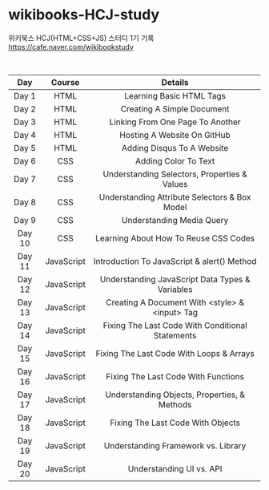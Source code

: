# wikibooks-HCJ-study
위키북스 HCJ(HTML+CSS+JS) 스터디 1기 기록 <br/>
https://cafe.naver.com/wikibookstudy

<br/>

|Day|Course|Details|
|:----:|:---:|:---:|
|Day 1|HTML|Learning Basic HTML Tags|
|Day 2|HTML|Creating A Simple Document|
|Day 3|HTML|Linking From One Page To Another|
|Day 4|HTML|Hosting A Website On GitHub|
|Day 5|HTML|Adding Disqus To A Website|
|Day 6|CSS|Adding Color To Text|
|Day 7|CSS|Understanding Selectors, Properties & Values|
|Day 8|CSS|Understanding Attribute Selectors & Box Model|
|Day 9|CSS|Understanding Media Query|
|Day 10|CSS|Learning About How To Reuse CSS Codes|
|Day 11|JavaScript|Introduction To JavaScript & alert() Method|
|Day 12|JavaScript|Understanding JavaScript Data Types & Variables|
|Day 13|JavaScript|Creating A Document With \<style\> & \<input\> Tag|
|Day 14|JavaScript|Fixing The Last Code With Conditional Statements|
|Day 15|JavaScript|Fixing The Last Code With Loops & Arrays|
|Day 16|JavaScript|Fixing The Last Code With Functions|
|Day 17|JavaScript|Understanding Objects, Properties, & Methods|
|Day 18|JavaScript|Fixing The Last Code With Objects|
|Day 19|JavaScript|Understanding Framework vs. Library|
|Day 20|JavaScript|Understanding UI vs. API|
